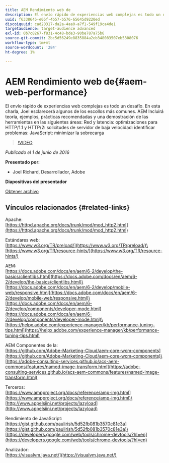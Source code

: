 ```yaml
---
title: AEM Rendimiento web de
description: El envío rápido de experiencias web complejas es todo un desafío. En esta charla, Joel esclarecerá algunos de los escollos más comunes. Incluirá teoría, ejemplos, prácticas recomendadas y demostración de las herramientas.
uuid: f6338645-e05f-4b57-b576-65645d9220ed
discoiquuid: cad28317-da2a-4aa0-a7f1-549f19ca4de1
targetaudience: target-audience advanced
exl-id: 0b7c8267-f831-4c48-bde3-90be787a75b6
source-git-commit: 2bc5d56249e8835884a2eb348083507eb5308076
workflow-type: tm+mt
source-wordcount: '284'
ht-degree: 1%

---
```


# AEM Rendimiento web de{#aem-web-performance}

El envío rápido de experiencias web complejas es todo un desafío. En esta charla, Joel esclarecerá algunos de los escollos más comunes. AEM Incluirá teoría, ejemplos, prácticas recomendadas y una demostración de las herramientas en las siguientes áreas: Red y latencia: optimizaciones para HTTP/1.1 y HTTP/2: solicitudes de servidor de baja velocidad: identificar problemas: JavaScript: minimizar la sobrecarga

>[!VIDEO](https://video.tv.adobe.com/v/19296/?quality=9)

*Publicado el 1 de junio de 2016*

**Presentado por:**

* Joel Richard, Desarrollador, Adobe

**Diapositivas del presentador**

[Obtener archivo](assets/aem-gems-060116-web-performance.pdf)

## Vínculos relacionados {#related-links}

Apache:\
[https://httpd.apache.org/docs/trunk/mod/mod_http2.html](https://httpd.apache.org/docs/trunk/mod/mod_http2.html)

Estándares web:\
[https://www.w3.org/TR/preload/](https://www.w3.org/TR/preload/)\
[https://www.w3.org/TR/resource-hints/](https://www.w3.org/TR/resource-hints/)

AEM:\
[https://docs.adobe.com/docs/en/aem/6-2/develop/the-basics/clientlibs.html](https://docs.adobe.com/docs/en/aem/6-2/develop/the-basics/clientlibs.html)\
[https://docs.adobe.com/docs/en/aem/6-2/develop/mobile-web/responsive.html](https://docs.adobe.com/docs/en/aem/6-2/develop/mobile-web/responsive.html)\
[https://docs.adobe.com/docs/en/aem/6-2/develop/components/developer-mode.html](https://docs.adobe.com/docs/en/aem/6-2/develop/components/developer-mode.html)\
[https://helpx.adobe.com/experience-manager/kb/performance-tuning-tips.html](https://helpx.adobe.com/experience-manager/kb/performance-tuning-tips.html)

AEM Componentes de la:\
[https://github.com/Adobe-Marketing-Cloud/aem-core-wcm-components](https://github.com/Adobe-Marketing-Cloud/aem-core-wcm-components)\
[https://adobe-consulting-services.github.io/acs-aem-commons/features/named-image-transform.html](https://adobe-consulting-services.github.io/acs-aem-commons/features/named-image-transform.html)

Terceros:\
[https://www.ampproject.org/docs/reference/amp-img.html](https://www.ampproject.org/docs/reference/amp-img.html)\
[http://www.appelsiini.net/projects/lazyload](http://www.appelsiini.net/projects/lazyload)

Rendimiento de JavaScript:\
[https://gist.github.com/paulirish/5d52fb081b3570c81e3a](https://gist.github.com/paulirish/5d52fb081b3570c81e3a)\
[https://developers.google.com/web/tools/chrome-devtools/?hl=en](https://developers.google.com/web/tools/chrome-devtools/?hl=en)

Analizador:\
[https://visualvm.java.net/](https://visualvm.java.net/)

<!--
[Get back to the Overview](https://helpx.adobe.com/experience-manager/kt/eseminars/gems/aem-index.html)
-->
